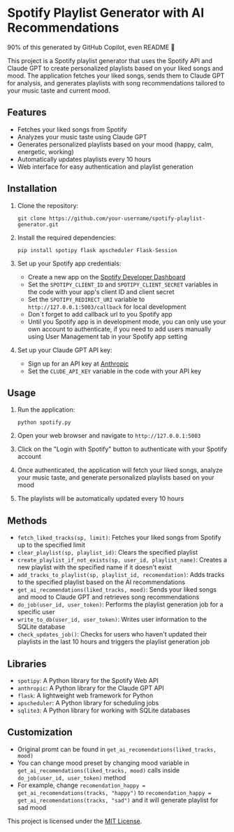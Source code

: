 # Spotify Playlist Generator with AI Recommendations
90% of this generated by GitHub Copilot, even README :clown_face:

This project is a Spotify playlist generator that uses the Spotify API and Claude GPT to create personalized playlists based on your liked songs and mood. The application fetches your liked songs, sends them to Claude GPT for analysis, and generates playlists with song recommendations tailored to your music taste and current mood.

## Features

- Fetches your liked songs from Spotify
- Analyzes your music taste using Claude GPT
- Generates personalized playlists based on your mood (happy, calm, energetic, working)
- Automatically updates playlists every 10 hours
- Web interface for easy authentication and playlist generation

## Installation

1. Clone the repository:
   ```
   git clone https://github.com/your-username/spotify-playlist-generator.git
   ```

2. Install the required dependencies:
   ```
   pip install spotipy flask apscheduler Flask-Session
   ```

3. Set up your Spotify app credentials:
   - Create a new app on the [Spotify Developer Dashboard](https://developer.spotify.com/dashboard/)
   - Set the `SPOTIPY_CLIENT_ID` and `SPOTIPY_CLIENT_SECRET` variables in the code with your app's client ID and client secret
   - Set the `SPOTIPY_REDIRECT_URI` variable to `http://127.0.0.1:5003/callback` for local development
   - Don`t forget to add callback url to you Spotify app
   - Until you Spotify app is in development mode, you can only use your own account to authenticate, if you need to add users manually using User Management tab in your Spotify app setting


4. Set up your Claude GPT API key:
   - Sign up for an API key at [Anthropic](https://www.anthropic.com/)
   - Set the `CLUDE_API_KEY` variable in the code with your API key

## Usage

1. Run the application:
   ```
   python spotify.py
   ```

2. Open your web browser and navigate to `http://127.0.0.1:5003`

3. Click on the "Login with Spotify" button to authenticate with your Spotify account

4. Once authenticated, the application will fetch your liked songs, analyze your music taste, and generate personalized playlists based on your mood

5. The playlists will be automatically updated every 10 hours

## Methods

- `fetch_liked_tracks(sp, limit)`: Fetches your liked songs from Spotify up to the specified limit
- `clear_playlist(sp, playlist_id)`: Clears the specified playlist
- `create_playlist_if_not_exists(sp, user_id, playlist_name)`: Creates a new playlist with the specified name if it doesn't exist
- `add_tracks_to_playlist(sp, playlist_id, recomendation)`: Adds tracks to the specified playlist based on the AI recommendations
- `get_ai_recomendations(liked_tracks, mood)`: Sends your liked songs and mood to Claude GPT and retrieves song recommendations
- `do_job(user_id, user_token)`: Performs the playlist generation job for a specific user
- `write_to_db(user_id, user_token)`: Writes user information to the SQLite database
- `check_updates_job()`: Checks for users who haven't updated their playlists in the last 10 hours and triggers the playlist generation job

## Libraries

- `spotipy`: A Python library for the Spotify Web API
- `anthropic`: A Python library for the Claude GPT API
- `flask`: A lightweight web framework for Python
- `apscheduler`: A Python library for scheduling jobs
- `sqlite3`: A Python library for working with SQLite databases

## Customization

- Original promt can be found in `get_ai_recomendations(liked_tracks, mood)`
- You can change mood preset by changing mood variable in `get_ai_recomendations(liked_tracks, mood)` calls inside `do_job(user_id, user_token)` method
- For example, change `recomendation_happy = get_ai_recomendations(tracks, "happy")` to `recomendation_happy = get_ai_recomendations(tracks, "sad")` and it will generate playlist for sad mood

This project is licensed under the [MIT License](LICENSE).
